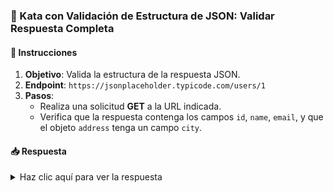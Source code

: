 ### **🧩 Kata con Validación de Estructura de JSON: Validar Respuesta Completa**

#### 📑 Instrucciones

1. **Objetivo**: Valida la estructura de la respuesta JSON.
2. **Endpoint**: `https://jsonplaceholder.typicode.com/users/1`
3. **Pasos**:
    - Realiza una solicitud **GET** a la URL indicada.
    - Verifica que la respuesta contenga los campos `id`, `name`, `email`, y que el objeto `address` tenga un campo `city`.

#### 📥 Respuesta

<details>
  <summary>Haz clic aquí para ver la respuesta</summary>

```gherkin
Feature: Validación de la estructura de la respuesta

  Scenario: Validar la estructura de la respuesta JSON
    Given url 'https://jsonplaceholder.typicode.com/users/1'
    When method get
    Then status 200
    And match response.id == '#integer'
    And match response.name == '#string'
    And match response.email == '#string'
    And match response.address == '#object'
    And match response.address.city == '#string'
```

</details>